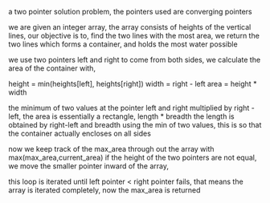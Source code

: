 a two pointer solution problem,
the pointers used are converging pointers

we are given an integer array,
the array consists of heights of the vertical lines,
our objective is to, find the two lines with the most area,
we return the two lines which forms a container, and holds the most water possible

we use two pointers left and right to come from both sides,
we calculate the area of the container with,

height = min(heights[left], heights[right])
width = right - left
area = height * width

the minimum of two values at the pointer left and right multiplied by right - left, 
the area is essentially a rectangle, length * breadth
the length is obtained by right-left and breadth using the min of two values,
this is so that the container actually encloses on all sides

now we keep track of the max_area through out the array with max(max_area,current_area)
if the height of the two pointers are not equal, we move the smaller pointer inward of the array,

this loop is iterated until left pointer < right pointer fails, that means the array is iterated completely,
now the max_area is returned